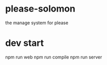 # please-solomon

the manage system for please

# dev start
npm run web
npm run compile
npm run server